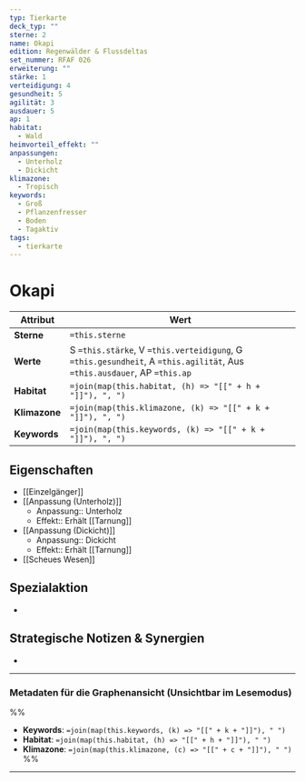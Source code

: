 ```yaml
---
typ: Tierkarte
deck_typ: ""
sterne: 2
name: Okapi
edition: Regenwälder & Flussdeltas
set_nummer: RFAF 026
erweiterung: ""
stärke: 1
verteidigung: 4
gesundheit: 5
agilität: 3
ausdauer: 5
ap: 1
habitat:
  - Wald
heimvorteil_effekt: ""
anpassungen:
  - Unterholz
  - Dickicht
klimazone:
  - Tropisch
keywords:
  - Groß
  - Pflanzenfresser
  - Boden
  - Tagaktiv
tags:
  - tierkarte
---
```


# Okapi

| Attribut | Wert |
|---|---|
| **Sterne** | `=this.sterne` |
| **Werte** | S `=this.stärke`, V `=this.verteidigung`, G `=this.gesundheit`, A `=this.agilität`, Aus `=this.ausdauer`, AP `=this.ap` |
| **Habitat** | `=join(map(this.habitat, (h) => "[[" + h + "]]"), ", ")` |
| **Klimazone**| `=join(map(this.klimazone, (k) => "[[" + k + "]]"), ", ")` |
| **Keywords** | `=join(map(this.keywords, (k) => "[[" + k + "]]"), ", ")` |

## Eigenschaften

- [[Einzelgänger]]
- [[Anpassung (Unterholz)]]
	- Anpassung:: Unterholz
	- Effekt:: Erhält [[Tarnung]]
- [[Anpassung (Dickicht)]]
	- Anpassung:: Dickicht
	- Effekt:: Erhält [[Tarnung]]
- [[Scheues Wesen]]



## Spezialaktion

- 

## Strategische Notizen & Synergien

-

---
### Metadaten für die Graphenansicht (Unsichtbar im Lesemodus)
%%
- **Keywords**: `=join(map(this.keywords, (k) => "[[" + k + "]]"), " ")`
- **Habitat**: `=join(map(this.habitat, (h) => "[[" + h + "]]"), " ")`
- **Klimazone**: `=join(map(this.klimazone, (c) => "[[" + c + "]]"), " ")`
%%
---